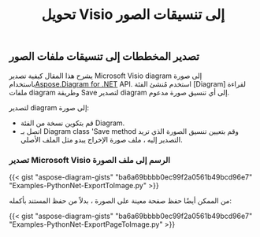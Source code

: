 ﻿---
title:  تحويل Visio إلى تنسيقات الصور
linktitle: تحويل Visio إلى صور
type: docs
weight: 20
url: /ar/python-net/convert-visio-to-image/
description: يوضح لك هذا الموضوع كيفية السماح Aspose.Diagram بتحويل Visio إلى تنسيقات صور مختلفة. تحويل Visio،VSD ، VSS ، VDW ، VST ، VSDX ، VSSX ، VSTX ، VSDM ، VSTM،VSSM إلى PNG ، JPEG ، BMP من الصور.
---
## **تصدير المخططات إلى تنسيقات ملفات الصور**
 يشرح هذا المقال كيفية تصدير Microsoft Visio diagram إلى صورة باستخدام[Aspose.Diagram for .NET](https://products.aspose.com/diagram/python-net/) API. استخدم مُنشئ الفئة [Diagram] لقراءة ملفات diagram وطريقة Save لتصدير diagram إلى أي تنسيق صورة مدعوم.

لتصدير diagram إلى صورة:

- قم بتكوين نسخة من الفئة Diagram.
- اتصل بـ Diagram class 'Save method وقم بتعيين تنسيق الصورة الذي تريد التصدير إليه ، ملف صورة الإخراج يبدو مثل الملف الأصلي.
### **تصدير Microsoft Visio الرسم إلى ملف الصورة**
{{< gist "aspose-diagram-gists" "ba6a69bbbb0ec99f2a0561b49bcd96e7" "Examples-PythonNet-ExportToImage.py" >}}

من الممكن أيضًا حفظ صفحة معينة على الصورة ، بدلاً من حفظ المستند بأكمله:

{{< gist "aspose-diagram-gists" "ba6a69bbbb0ec99f2a0561b49bcd96e7" "Examples-PythonNet-ExportPageToImage.py" >}}